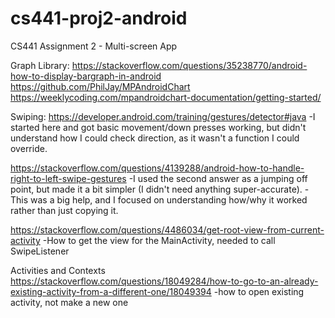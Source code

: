 # cs441-proj2-android
CS441 Assignment 2 - Multi-screen App

Graph Library:
https://stackoverflow.com/questions/35238770/android-how-to-display-bargraph-in-android
https://github.com/PhilJay/MPAndroidChart
https://weeklycoding.com/mpandroidchart-documentation/getting-started/

Swiping:
https://developer.android.com/training/gestures/detector#java
-I started here and got basic movement/down presses working, but didn't understand how I could check direction, 
as it wasn't a function I could override.

https://stackoverflow.com/questions/4139288/android-how-to-handle-right-to-left-swipe-gestures
-I used the second answer as a jumping off point, but made it a bit simpler (I didn't need anything super-accurate).
-This was a big help, and I focused on understanding how/why it worked rather than just copying it.

https://stackoverflow.com/questions/4486034/get-root-view-from-current-activity
-How to get the view for the MainActivity, needed to call SwipeListener

Activities and Contexts
https://stackoverflow.com/questions/18049284/how-to-go-to-an-already-existing-activity-from-a-different-one/18049394
-how to open existing activity, not make a new one